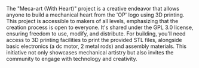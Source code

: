 The "Meca-art (With Heart)" project is a creative endeavor that allows anyone to build a mechanical heart from the 'OP' logo using 3D printing.
This project is accessible to makers of all levels, emphasizing that the creation process is open to everyone. It's shared under the GPL 3.0 license, ensuring freedom to use, modify, and distribute.
For building, you'll need access to 3D printing facilities to print the provided STL files, alongside basic electronics (a dc motor, 2 metal rods) and assembly materials.
This initiative not only showcases mechanical artistry but also invites the community to engage with technology and creativity.
